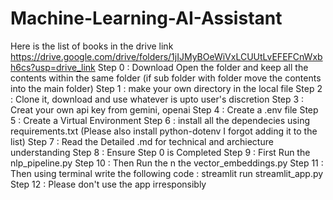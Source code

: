 # Machine-Learning-AI-Assistant
Here is the list of books in the drive link
https://drive.google.com/drive/folders/1jIJMyBOeWiVxLCUUtLvEFEFCnWxbh6cs?usp=drive_link
Step 0 : Download Open the folder and keep all the contents within the same folder (if sub folder with folder move the contents into the main folder)
Step 1 : make your own directory in the local file 
Step 2 : Clone it, download and use whatever is upto user's discretion
Step 3 : Creat your own api key from gemini, openai
Step 4 : Create a .env file
Step 5 : Create a Virtual Environment
Step 6 : install all the dependecies using requirements.txt (Please also install python-dotenv I forgot adding it to the list)
Step 7 : Read the Detailed .md for technical and archiecture understanding
Step 8 : Ensure Step 0 is Completed
Step 9 : First Run the nlp_pipeline.py
Step 10 : Then Run the n the vector_embeddings.py
Step 11 : Then using terminal write the following code : streamlit run streamlit_app.py
Step 12 : Please don't use the app irresponsibly
